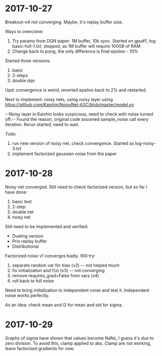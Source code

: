 # 2017-10-27
Breakout-v4 not converging. Maybe, it's replay buffer size.

Ways to overcome:
1. Try params from DQN paper: 1M buffer, 10k sync. Started on gpu#1, log-basic-full-1.txt, 
stopped, as 1M buffer will require 100GB of RAM
2. Change back to pong, the only difference is final epsilon - 10%

Started three versions:
1. basic
2. 2-steps
3. double dqn

Upd: convergence is weird, reverted epsilon back to 2% and restarted.

Next to implement: noisy nets, using noisy layer using https://github.com/Kaixhin/NoisyNet-A3C/blob/master/model.py
 
--Noisy layer in Kaixhin looks suspicious, need to check with noise turned off.--
Found the reason, original code assumed sample_noise call every iteration.
Rerun started, need to wait.

Todo:
1. run new version of noisy net, check convergence. Started as log-noisy-3.txt
2. implement factorized gaussian noise from the paper

# 2017-10-28

Noisy net converged. Still need to check factorized version, but so far I have done:
1. basic test
2. 2-step
3. double net
4. noisy net

Still need to be implemented and verified:
* Dueling version
* Prio replay buffer
* Distributional

Factorized noise v1 converges badly. Will try:
1. separate random var for bias (v2) -- not helped much
2. fix initialization and f(x) (v3) -- not converging
2. remove requires_grad=False from vars (v4)
3. roll back to full noise

Need to bring initialization to independent noise and test it.
Independent noise works perfectly.

As an idea: check mean and l2 for mean and std for sigma.

# 2017-10-29

Graphs of sigma have shown that values become NaNs, I guess it's due to zero division. To avoid this, clamp applied to abs.
Clamp are not working, leave factorized gradients for now.
